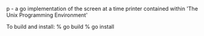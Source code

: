 p - a go implementation of the screen at a time printer contained 
within 'The Unix Programming Environment'

To build and install:
    % go build
    % go install


